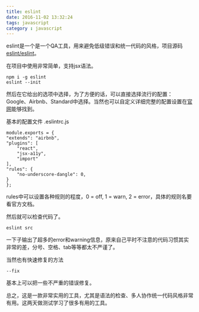 ```yaml
---
title: eslint
date: 2016-11-02 13:32:24
tags: javascript
category : javascript
---
```


eslint是一个是一个QA工具，用来避免低级错误和统一代码的风格，项目源码 [eslint/eslint](https://github.com/eslint/eslint/)。
<!-- more -->
在项目中使用非常简单，支持jsx语法。

    npm i -g eslint
    eslint --init

然后在它给出的选项中选择，为了方便的话，可以直接选择流行的配置：Google、Airbnb、Standard中选择。当然也可以自定义详细完整的配置设置在[官网](http://eslint.org/docs/user-guide/command-line-interface)能够找到。

基本的配置文件 .eslintrc.js

    module.exports = {
    "extends": "airbnb",
    "plugins": [
        "react",
        "jsx-a11y",
        "import"
    ],
    "rules": {
        "no-underscore-dangle": 0,
    }
    };

rules中可以设置各种规则的程度，0 = off, 1 = warn, 2 = error，具体的规则名要看官方文档。

然后就可以检查代码了。

    eslint src

一下子输出了超多的error和warning信息，原来自己平时不注意的代码习惯其实非常的差，分号、空格、tab等等都太不严谨了。

当然也有快速修复的方法

    --fix

基本上可以把一些不严重的错误修复。


总之，这是一款非常实用的工具，尤其是语法的检查、多人协作统一代码风格非常有用。这两天做测试学习了很多有用的工具。